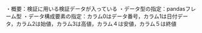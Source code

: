 ・概要：検証に用いる検証データが入っている
・データ型の指定：pandasフレーム型
・データ構成要素の指定：カラム0はデータ番号，カラム1は日付データ，カラム2は始値，カラム3は高値，カラム４は安値，カラム５は終値
